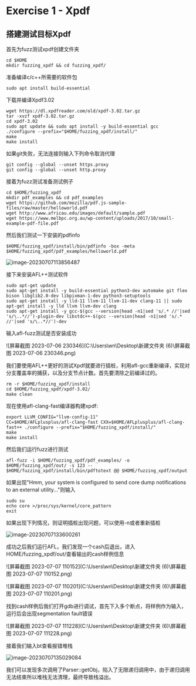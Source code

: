 # Exercise 1 - Xpdf

## 搭建测试目标Xpdf

首先为fuzz测试xpdf创建文件夹

```
cd $HOME
mkdir fuzzing_xpdf && cd fuzzing_xpdf/
```

准备编译c/c++所需要的软件包

```
sudo apt install build-essential
```

下载并编译Xpdf3.02

```
wget https://dl.xpdfreader.com/old/xpdf-3.02.tar.gz
tar -xvzf xpdf-3.02.tar.gz
cd xpdf-3.02
sudo apt update && sudo apt install -y build-essential gcc
./configure --prefix="$HOME/fuzzing_xpdf/install/"
make
make install
```

如果git失败，无法连接则输入下列命令取消代理

```
git config --global --unset https.proxy
git config --global --unset http.proxy
```

接着为fuzz测试准备测试例子

```
cd $HOME/fuzzing_xpdf
mkdir pdf_examples && cd pdf_examples
wget https://github.com/mozilla/pdf.js-sample-files/raw/master/helloworld.pdf
wget http://www.africau.edu/images/default/sample.pdf
wget https://www.melbpc.org.au/wp-content/uploads/2017/10/small-example-pdf-file.pdf
```

然后我们测试一下安装的pdfinfo

```
$HOME/fuzzing_xpdf/install/bin/pdfinfo -box -meta $HOME/fuzzing_xpdf/pdf_examples/helloworld.pdf
```

![image-20230707113856487](C:\Users\wn\AppData\Roaming\Typora\typora-user-images\image-20230707113856487.png)

接下来安装AFL++测试软件

```
sudo apt-get update
sudo apt-get install -y build-essential python3-dev automake git flex bison libglib2.0-dev libpixman-1-dev python3-setuptools
sudo apt-get install -y lld-11 llvm-11 llvm-11-dev clang-11 || sudo apt-get install -y lld llvm llvm-dev clang 
sudo apt-get install -y gcc-$(gcc --version|head -n1|sed 's/.* //'|sed 's/\..*//')-plugin-dev libstdc++-$(gcc --version|head -n1|sed 's/.* //'|sed 's/\..*//')-dev
```

输入afl-fuzz测试是否安装成功

![屏幕截图 2023-07-06 230346](C:\Users\wn\Desktop\新建文件夹 (6)\屏幕截图 2023-07-06 230346.png)

我们要使用AFL++更好的测试Xpdf就要进行插桩，利用afl-gcc重新编译，实现对分支覆盖率的捕获，以及分支节点计数。首先要清除之前编译过的。

```
rm -r $HOME/fuzzing_xpdf/install
cd $HOME/fuzzing_xpdf/xpdf-3.02/
make clean
```

现在使用afl-clang-fast编译器构建xpdf:

```
export LLVM_CONFIG="llvm-config-11"
CC=$HOME/AFLplusplus/afl-clang-fast CXX=$HOME/AFLplusplus/afl-clang-fast++ ./configure --prefix="$HOME/fuzzing_xpdf/install/"
make
make install
```

然后我们运行fuzz进行测试

```
afl-fuzz -i $HOME/fuzzing_xpdf/pdf_examples/ -o $HOME/fuzzing_xpdf/out/ -s 123 -- $HOME/fuzzing_xpdf/install/bin/pdftotext @@ $HOME/fuzzing_xpdf/output
```

如果出现"Hmm, your system is configured to send core dump notifications to an external utility..."则输入

```
sudo su
echo core >/proc/sys/kernel/core_pattern
exit
```

如果出现下列情况，则证明插桩出现问题，可以使用-n或者重新插桩

![image-20230707133600261](C:\Users\wn\AppData\Roaming\Typora\typora-user-images\image-20230707133600261.png)

成功之后我们运行AFL，我们发现一个cash后退出，进入HOME/fuzzing_xpdf/out/查看输出的cash样例信息

![屏幕截图 2023-07-07 110152](C:\Users\wn\Desktop\新建文件夹 (6)\屏幕截图 2023-07-07 110152.png)

![屏幕截图 2023-07-07 110201](C:\Users\wn\Desktop\新建文件夹 (6)\屏幕截图 2023-07-07 110201.png)

找到cash样例后我们打开gdb进行调试，首先下入多个断点，将样例作为输入，运行后会出现segmentation fault错误

![屏幕截图 2023-07-07 111228](C:\Users\wn\Desktop\新建文件夹 (6)\屏幕截图 2023-07-07 111228.png)

接着我们输入bt查看报错堆栈

![image-20230707135029084](C:\Users\wn\AppData\Roaming\Typora\typora-user-images\image-20230707135029084.png)

我们可以发现多次调用了Parser::getObj，陷入了无限递归调用中，由于递归调用无法结束所以堆栈无法清理，最终导致栈溢出。